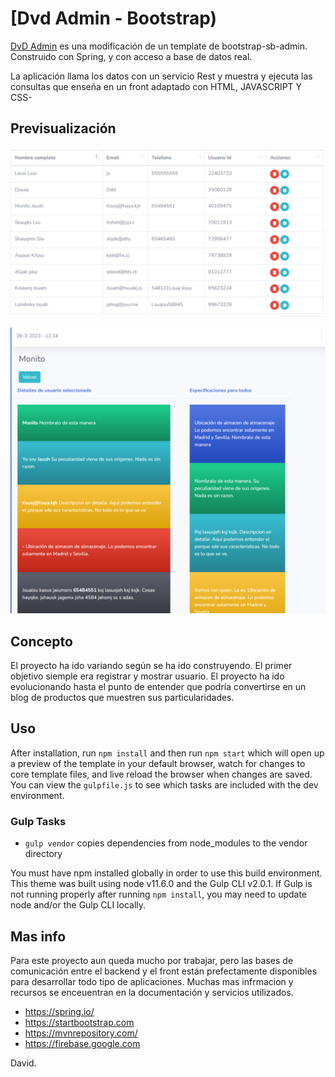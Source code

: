 # [Dvd Admin - Bootstrap)

[DvD Admin](/spring/src/main/resources/static/img/dvd.svg) es una modificación de un template de bootstrap-sb-admin. Construido con Spring, y con acceso a base de datos real.

La aplicación llama los datos con un servicio Rest y muestra y ejecuta las consultas que enseña en un front adaptado con HTML, JAVASCRIPT Y CSS-

## Previsualización

![DvD Admin lista básica](/spring/src/main/resources/static/img/prev2.png)

![Detalles de elemento seleccionado](/spring/src/main/resources/static/img/prev1.png)

## Concepto

El proyecto ha ido variando según se ha ido construyendo. El primer objetivo siemple era registrar y mostrar usuario. El proyecto ha ido evolucionando hasta el punto de entender que podría convertirse en un blog de productos que muestren sus particularidades.


## Uso

After installation, run `npm install` and then run `npm start` which will open up a preview of the template in your default browser, watch for changes to core template files, and live reload the browser when changes are saved. You can view the `gulpfile.js` to see which tasks are included with the dev environment.

### Gulp Tasks
* `gulp vendor` copies dependencies from node_modules to the vendor directory

You must have npm installed globally in order to use this build environment. This theme was built using node v11.6.0 and the Gulp CLI v2.0.1. If Gulp is not running properly after running `npm install`, you may need to update node and/or the Gulp CLI locally.


## Mas info

Para este proyecto aun queda mucho por trabajar, pero las bases de comunicación entre el backend y el front están prefectamente disponibles para desarrollar todo tipo de aplicaciones. Muchas mas infrmacion y recursos se enceuentran en la documentación y servicios utilizados.

* <https://spring.io/>
* <https://startbootstrap.com>
* <https://mvnrepository.com/>
* <https://firebase.google.com>

David.
